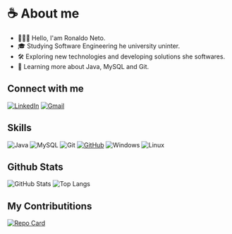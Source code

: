 

# ☕ About me
- 🙋🏽‍♂️ Hello, I'am Ronaldo Neto.
-  🎓 Studying Software Engineering he university uninter. 
- 🛠️ Exploring new technologies and developing solutions she softwares.
- 🌱 Learning more about Java, MySQL and Git.


## Connect with me

[![LinkedIn](https://img.shields.io/badge/LinkedIn-1c2d4f?style=for-the-badge&logo=linkedin&logoColor=white)](https://www.linkedin.com/in/ronaldo-neto-software-engineer/) [![Gmail](https://img.shields.io/badge/Gmail-1c2d4f?style=for-the-badge&logo=gmail&logoColor=white)](mailto:ronaldoneto227@gmail.com)

## Skills

![Java](https://img.shields.io/badge/java-1c2d4f.svg?style=for-the-badge&logo=openjdk&logoColor=white) ![MySQL](https://img.shields.io/badge/MySQL-1c2d4f?style=for-the-badge&logo=mysql&logoColor=white) ![Git](https://img.shields.io/badge/GIT-1c2d4f?style=for-the-badge&logo=git&logoColor=white) [![GitHub](https://img.shields.io/badge/GitHub-1c2d4f?style=for-the-badge&logo=github&logoColor=white)](https://github.com/ronaldonetto) ![Windows](https://img.shields.io/badge/Windows-1c2d4f?style=for-the-badge&logo=windows&logoColor=2CA5E0) ![Linux](https://img.shields.io/badge/Linux-1c2d4f?style=for-the-badge&logo=linux&logoColor=white)


## Github Stats

![GitHub Stats](https://github-readme-stats.vercel.app/api?username=ronaldonetto&theme=transparent&bg_color=1c2d4f&border_color=1c2d4f&show_icons=true&icon_color=ffffff&title_color=ffffff&text_color=ffffff) ![Top Langs](https://github-readme-stats-git-masterrstaa-rickstaa.vercel.app/api/top-langs/?username=ronaldonetto&layout=compact&bg_color=1c2d4f&border_color=1c2d4f&title_color=ffffff&text_color=ffffff)

## My Contributitions

[![Repo Card](https://github-readme-stats.vercel.app/api/pin/?username=ronaldonetto&repo=dio-lab-open-source&bg_color=1c2d4f&border_color=1c2d4f&show_icons=true&icon_color=ffffff&title_color=ffffff&text_color=ffffff)](https://github.com/ronaldonetto/dio-lab-open-source)




